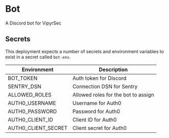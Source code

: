 # Bot

A Discord bot for VipyrSec

## Secrets

This deployment expects a number of secrets and environment variables to exist in a secret called `bot-env`.

| Environment         | Description                         |
| ------------------- | ----------------------------------- |
| BOT_TOKEN           | Auth token for Discord              |
| SENTRY_DSN          | Connection DSN for Sentry           |
| ALLOWED_ROLES       | Allowed roles for the bot to assign |
| AUTH0_USERNAME      | Username for Auth0                  |
| AUTH0_PASSWORD      | Password for Auth0                  |
| AUTH0_CLIENT_ID     | Client ID for Auth0                 |
| AUTH0_CLIENT_SECRET | Client secret for Auth0             |
